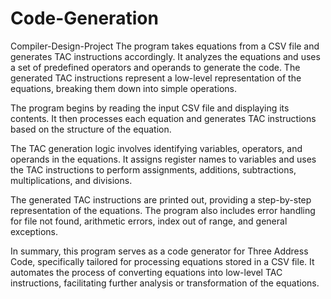 # Code-Generation
Compiler-Design-Project
The program takes equations from a CSV file and generates TAC instructions accordingly. It analyzes the equations and uses a set of predefined operators and operands to generate the code. The generated TAC instructions represent a low-level representation of the equations, breaking them down into simple operations.

The program begins by reading the input CSV file and displaying its contents. It then processes each equation and generates TAC instructions based on the structure of the equation.

The TAC generation logic involves identifying variables, operators, and operands in the equations. It assigns register names to variables and uses the TAC instructions to perform assignments, additions, subtractions, multiplications, and divisions.

The generated TAC instructions are printed out, providing a step-by-step representation of the equations. The program also includes error handling for file not found, arithmetic errors, index out of range, and general exceptions.

In summary, this program serves as a code generator for Three Address Code, specifically tailored for processing equations stored in a CSV file. It automates the process of converting equations into low-level TAC instructions, facilitating further analysis or transformation of the equations.
